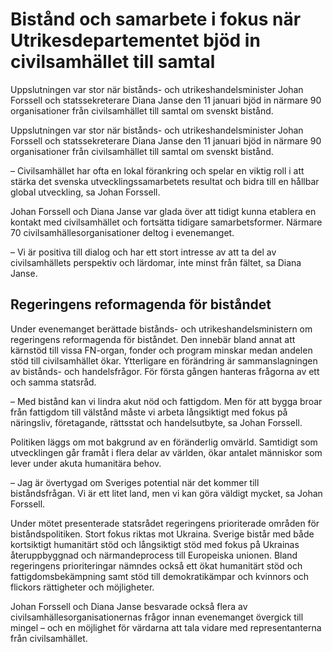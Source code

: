 # Bistånd och samarbete i fokus när Utrikesdepartementet bjöd in civilsamhället till samtal

Uppslutningen var stor när bistånds- och utrikeshandelsminister Johan Forssell och statssekreterare Diana Janse den 11 januari bjöd in närmare 90 organisationer från civilsamhället till samtal om svenskt bistånd.

Uppslutningen var stor när bistånds- och utrikeshandelsminister Johan Forssell och statssekreterare Diana Janse den 11 januari bjöd in närmare 90 organisationer från civilsamhället till samtal om svenskt bistånd.

– Civilsamhället har ofta en lokal förankring och spelar en viktig roll i att stärka det svenska utvecklingssamarbetets resultat och bidra till en hållbar global utveckling, sa Johan Forssell.

Johan Forssell och Diana Janse var glada över att tidigt kunna etablera en kontakt med civilsamhället och fortsätta tidigare samarbetsformer. Närmare 70 civilsamhällesorganisationer deltog i evenemanget.

– Vi är positiva till dialog och har ett stort intresse av att ta del av civilsamhällets perspektiv och lärdomar, inte minst från fältet, sa Diana Janse.

## Regeringens reformagenda för biståndet

Under evenemanget berättade bistånds- och utrikeshandelsministern om regeringens reformagenda för biståndet. Den innebär bland annat att kärnstöd till vissa FN-organ, fonder och program minskar medan andelen stöd till civilsamhället ökar. Ytterligare en förändring är sammanslagningen av bistånds- och handelsfrågor. För första gången hanteras frågorna av ett och samma statsråd.

– Med bistånd kan vi lindra akut nöd och fattigdom. Men för att bygga broar från fattigdom till välstånd måste vi arbeta långsiktigt med fokus på näringsliv, företagande, rättsstat och handelsutbyte, sa Johan Forssell.

Politiken läggs om mot bakgrund av en föränderlig omvärld. Samtidigt som utvecklingen går framåt i flera delar av världen, ökar antalet människor som lever under akuta humanitära behov.

– Jag är övertygad om Sveriges potential när det kommer till biståndsfrågan. Vi är ett litet land, men vi kan göra väldigt mycket, sa Johan Forssell.

Under mötet presenterade statsrådet regeringens prioriterade områden för biståndspolitiken. Stort fokus riktas mot Ukraina. Sverige bistår med både kortsiktigt humanitärt stöd och långsiktigt stöd med fokus på Ukrainas återuppbyggnad och närmandeprocess till Europeiska unionen. Bland regeringens prioriteringar nämndes också ett ökat humanitärt stöd och fattigdomsbekämpning samt stöd till demokratikämpar och kvinnors och flickors rättigheter och möjligheter.

Johan Forssell och Diana Janse besvarade också flera av civilsamhällesorganisationernas frågor innan evenemanget övergick till mingel – och en möjlighet för värdarna att tala vidare med representanterna från civilsamhället.
